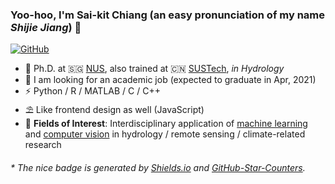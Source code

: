 ### Yoo-hoo, I'm Sai-kit Chiang (an easy pronunciation of my name _Shijie Jiang_) 👋

[![GitHub](https://img.shields.io/badge/dynamic/json?logo=github&labelColor=24292e&color=24292e&label=GitHub%20STARS&query=stars&url=https%3A%2F%2Fapi.github-star-counter.workers.dev%2Fuser%2Foreopie&style=flat-square)](https://github.com/oreopie)

- 🍻 Ph.D. at 🇸🇬 [NUS](http://www.nus.edu.sg), also trained at 🇨🇳 [SUSTech](https://www.sustech.edu.cn/en/), _in Hydrology_
- 🔭 I am looking for an academic job (expected to graduate in Apr, 2021)
- ⚡ Python / R / MATLAB / C / C++
- ⛱ Like frontend design as well (JavaScript)
- 🍭 **Fields of Interest**: Interdisciplinary application of <u>machine learning</u> and <u>computer vision</u> in hydrology / remote sensing / climate-related research

<h6>* The nice badge is generated by <a href="https://shields.io/">Shields.io</a> and <a href="https://github.com/idealclover/GitHub-Star-Counters">GitHub-Star-Counters</a>.</h6>

<!--
**oreopie/oreopie** is a ✨ _special_ ✨ repository because its `README.md` (this file) appears on your GitHub profile.

Here are some ideas to get you started:

- 🔭 I’m currently working on ...
- 🌱 I’m currently learning ...
- 👯 I’m looking to collaborate on ...
- 🤔 I’m looking for help with ...
- 💬 Ask me about ...
- 📫 How to reach me: ...
- 😄 Pronouns: ...
- ⚡ Fun fact: ...
-->
